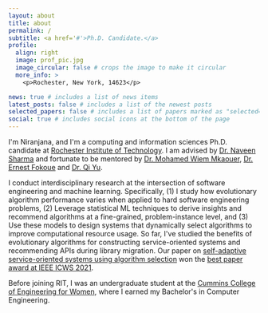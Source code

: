 ```yaml
---
layout: about
title: about
permalink: /
subtitle: <a href='#'>Ph.D. Candidate.</a> 
profile:
  align: right
  image: prof_pic.jpg
  image_circular: false # crops the image to make it circular
  more_info: >
    <p>Rochester, New York, 14623</p>

news: true # includes a list of news items
latest_posts: false # includes a list of the newest posts
selected_papers: false # includes a list of papers marked as "selected={true}"
social: true # includes social icons at the bottom of the page
---
```


I'm Niranjana, and I'm a computing and information sciences Ph.D. candidate at [Rochester Institute of Technology](https://www.rit.edu/). I am advised by [Dr. Naveen Sharma](https://www.linkedin.com/in/nsharma2/) and fortunate to be mentored by [Dr. Mohamed Wiem Mkaouer](https://mkaouer.net/author/mohamed-wiem-mkaouer/), [Dr. Ernest Fokoue](https://www.rit.edu/directory/epfeqa-ernest-fokoue) and [Dr. Qi Yu](https://www.rit.edu/mining/qi-yu).  

I conduct interdisciplinary research at the intersection of software engineering and machine learning. Specifically, (1) I study how evolutionary algorithm performance varies when applied to hard software engineering problems, (2) Leverage statistical ML techniques to derive insights and recommend algorithms at a fine-grained, problem-instance level, and (3) Use these models to design systems that dynamically select algorithms to improve computational resource usage. So far, I've studied the benefits of evolutionary algorithms for constructing service-oriented systems and recommending APIs during library migration. Our paper on [self-adaptive service-oriented systems using algorithm selection](https://ieeexplore.ieee.org/document/9590318) won the [best paper award at IEEE ICWS 2021](https://conferences.computer.org/services/2021/awards/).

Before joining RIT, I was an undergraduate student at the [Cummins College of Engineering for Women](https://www.cumminscollege.org/academics/departments/computer-engineering/), where I earned my Bachelor's in Computer Engineering.
